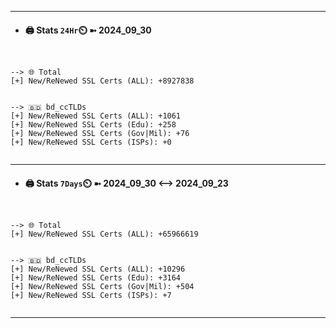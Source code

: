 

---
- #### 🖨️ **Stats** `24Hr`⏲️ ➼ 2024_09_30
```console


--> 🌐 Total
[+] New/ReNewed SSL Certs (ALL): +8927838


--> 🇧🇩 bd_ccTLDs
[+] New/ReNewed SSL Certs (ALL): +1061
[+] New/ReNewed SSL Certs (Edu): +258
[+] New/ReNewed SSL Certs (Gov|Mil): +76
[+] New/ReNewed SSL Certs (ISPs): +0


```

---
- #### 🖨️ **Stats** `7Days`⏲️ ➼ 2024_09_30 <--> 2024_09_23
```console


--> 🌐 Total
[+] New/ReNewed SSL Certs (ALL): +65966619


--> 🇧🇩 bd_ccTLDs
[+] New/ReNewed SSL Certs (ALL): +10296
[+] New/ReNewed SSL Certs (Edu): +3164
[+] New/ReNewed SSL Certs (Gov|Mil): +504
[+] New/ReNewed SSL Certs (ISPs): +7


```

---

